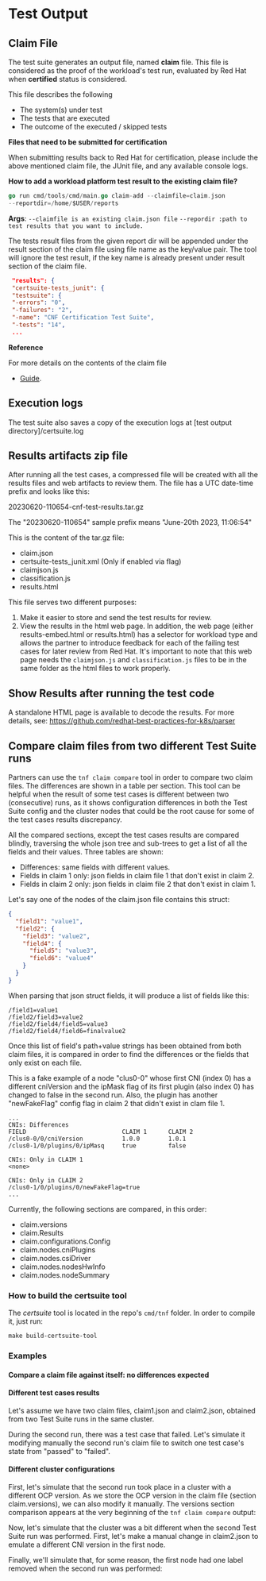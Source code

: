 <!-- markdownlint-disable line-length no-bare-urls no-emphasis-as-heading -->
# Test Output

## Claim File

The test suite generates an output file, named **claim** file. This file is considered as the proof of the workload's test run, evaluated by Red Hat when **certified** status is considered.

This file describes the following

* The system(s) under test
* The tests that are executed
* The outcome of the executed / skipped tests

**Files that need to be submitted for certification**

When submitting results back to Red Hat for certification, please include the above mentioned claim file, the JUnit file, and any available console logs.

**How to add a workload platform test result to the existing claim file?**

```go
go run cmd/tools/cmd/main.go claim-add --claimfile=claim.json
--reportdir=/home/$USER/reports
```

 **Args**:
`--claimfile is an existing claim.json file`
`--repordir :path to test results that you want to include.`

 The tests result files from the given report dir will be appended under the result section of the claim file using file name as the key/value pair.
 The tool will ignore the test result, if the key name is already present under result section of the claim file.

```json
 "results": {
 "certsuite-tests_junit": {
 "testsuite": {
 "-errors": "0",
 "-failures": "2",
 "-name": "CNF Certification Test Suite",
 "-tests": "14",
 ...
```

**Reference**

For more details on the contents of the claim file

* [Guide](https://redhat-connect.gitbook.io/openshift-badges/badges/cloud-native-network-functions-cnf).

## Execution logs

The test suite also saves a copy of the execution logs at [test output directory]/certsuite.log

## Results artifacts zip file

After running all the test cases, a compressed file will be created with all the results files and web artifacts to review them. The file has a UTC date-time prefix and looks like this:

20230620-110654-cnf-test-results.tar.gz

The "20230620-110654" sample prefix means "June-20th 2023, 11:06:54"

This is the content of the tar.gz file:

* claim.json
* certsuite-tests_junit.xml (Only if enabled via flag)
* claimjson.js
* classification.js
* results.html

This file serves two different purposes:

1. Make it easier to store and send the test results for review.
2. View the results in the html web page. In addition, the web page (either results-embed.html or results.html) has a selector for workload type and allows the partner to introduce feedback for each of the failing test cases for later review from Red Hat. It's important to note that this web page needs the `claimjson.js` and `classification.js` files to be in the same folder as the html files to work properly.

## Show Results after running the test code

A standalone HTML page is available to decode the results.
For more details, see:
https://github.com/redhat-best-practices-for-k8s/parser

## Compare claim files from two different Test Suite runs

Partners can use the `tnf claim compare` tool in order to compare two claim files. The differences are shown in a table per section.
This tool can be helpful when the result of some test cases is different between two (consecutive) runs, as it shows
configuration differences in both the Test Suite config and the cluster nodes that could be the root cause for
some of the test cases results discrepancy.

All the compared sections, except the test cases results are compared blindly, traversing the whole json tree and
sub-trees to get a list of all the fields and their values. Three tables are shown:

* Differences: same fields with different values.
* Fields in claim 1 only: json fields in claim file 1 that don't exist in claim 2.
* Fields in claim 2 only: json fields in claim file 2 that don't exist in claim 1.

Let's say one of the nodes of the claim.json file contains this struct:

```json
{
  "field1": "value1",
  "field2": {
    "field3": "value2",
    "field4": {
      "field5": "value3",
      "field6": "value4"
    }
  }
}
```

When parsing that json struct fields, it will produce a list of fields like this:

```console
/field1=value1
/field2/field3=value2
/field2/field4/field5=value3
/field2/field4/field6=finalvalue2
```

Once this list of field's path+value strings has been obtained from both claim files,
it is compared in order to find the differences or the fields that only exist on each file.

This is a fake example of a node "clus0-0" whose first CNI (index 0) has a different cniVersion
and the ipMask flag of its first plugin (also index 0) has changed to false in the second run.
Also, the plugin has another "newFakeFlag" config flag in claim 2 that didn't exist in clam file 1.

```console
...
CNIs: Differences
FIELD                           CLAIM 1      CLAIM 2
/clus0-0/0/cniVersion           1.0.0        1.0.1
/clus0-1/0/plugins/0/ipMasq     true         false

CNIs: Only in CLAIM 1
<none>

CNIs: Only in CLAIM 2
/clus0-1/0/plugins/0/newFakeFlag=true
...
```

 Currently, the following sections are compared, in this order:

* claim.versions
* claim.Results
* claim.configurations.Config
* claim.nodes.cniPlugins
* claim.nodes.csiDriver
* claim.nodes.nodesHwInfo
* claim.nodes.nodeSummary

### How to build the certsuite tool

The _certsuite_ tool is located in the repo's `cmd/tnf` folder. In order to compile it, just run:

```console
make build-certsuite-tool
```

### Examples

#### Compare a claim file against itself: no differences expected

<!-- markdownlint-disable MD033 -->
<object type="image/svg+xml" data="../assets/images/claim-compare-self.svg" width="100%" height=auto></object>
<!-- markdownlint-disable MD033 -->

#### Different test cases results

Let's assume we have two claim files, claim1.json and claim2.json, obtained from two Test Suite runs in the same cluster.

During the second run, there was a test case that failed. Let's simulate it modifying manually the second run's claim file to switch one test case's state from "passed" to "failed".

<!-- markdownlint-disable MD033 -->
<object type="image/svg+xml" data="../assets/images/claim-compare-results.svg" width="100%" height=auto></object>
<!-- markdownlint-disable MD033 -->

#### Different cluster configurations

First, let's simulate that the second run took place in a cluster with a different OCP version. As we store the OCP version in the claim file (section claim.versions), we can also modify it manually.
The versions section comparison appears at the very beginning of the `tnf claim compare` output:

<!-- markdownlint-disable MD033 -->
<object type="image/svg+xml" data="../assets/images/claim-compare-versions.svg" width="100%" height=auto></object>
<!-- markdownlint-disable MD033 -->

Now, let's simulate that the cluster was a bit different when the second Test Suite run was performed. First, let's make a manual change in claim2.json to emulate a different CNI version in the first node.

<!-- markdownlint-disable MD033 -->
<object type="image/svg+xml" data="../assets/images/claim-compare-cni.svg" width="100%" height=auto></object>
<!-- markdownlint-disable MD033 -->

Finally, we'll simulate that, for some reason, the first node had one label removed when the second run was performed:

<!-- markdownlint-disable MD033 -->
<object type="image/svg+xml" data="../assets/images/claim-compare-nodes.svg" width="100%" height=auto></object>
<!-- markdownlint-disable MD033 -->
